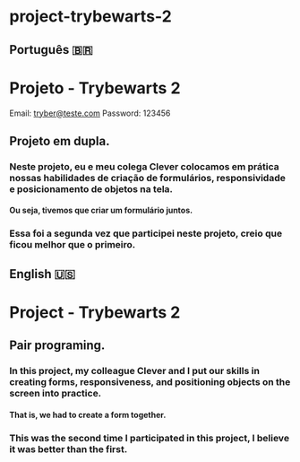 # project-trybewarts-2

## Português 🇧🇷

# Projeto - Trybewarts 2

Email: tryber@teste.com
Password: 123456

## Projeto em dupla.

### Neste projeto, eu e meu colega Clever colocamos em prática nossas habilidades de criação de formulários, responsividade e posicionamento de objetos na tela.

#### Ou seja, tivemos que criar um formulário juntos.

### Essa foi a segunda vez que participei neste projeto, creio que ficou melhor que o primeiro.

## English 🇺🇸

# Project - Trybewarts 2

## Pair programing.

### In this project, my colleague Clever and I put our skills in creating forms, responsiveness, and positioning objects on the screen into practice.

#### That is, we had to create a form together.

### This was the second time I participated in this project, I believe it was better than the first.
